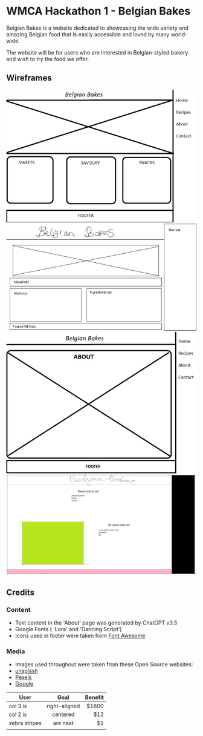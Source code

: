 # WMCA Hackathon 1 - Belgian Bakes

Belgian Bakes is a website dedicated to showcasing the wide variety and amazing Belgian food that is easily accessible and loved by many world-wide.

The website will be for users who are interested in Belgian-styled bakery and wish to try the food we offer.

## Wireframes

![index](/assets/images/Belgian%20bakes%20home.png)
![recipe](/assets/images/belgian%20bakes%20recipe.png)
![about](/assets/images/belgian%20bakes%20about.jpg)
![contact](/assets/images/belgian%20bakes%20contact.png)

## Credits

### Content
- Text content in the 'About' page was generated by ChatGPT v3.5
- Google Fonts ( 'Lora' and 'Dancing Script')
- Icons used in footer were taken from [Font Awesome](https://fontawesome.com/)

### Media 
- Images used throughout were taken from  these Open Source websites:
- [unsplash](https://unsplash.com/) 
- [Pexels](https://www.pexels.com/) 
- [Google](https://www.google.co.uk/)

| User          | Goal          | Benefit     | 
| ------------- |:-------------:| -----:      |
| col 3 is      | right-aligned | $1600       |
| col 2 is      | centered      |   $12       |
| zebra stripes | are neat      |    $1       |
|               |               |             |